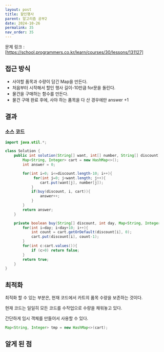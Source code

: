 ```yaml
---
layout: post
title: 할인행사
parent: 알고리즘 공부2
date: 2024-10-26
permalink: 35
nav_order: 35
---
```


문제 링크 : [https://school.programmers.co.kr/learn/courses/30/lessons/131127]

## 접근 방식

- 사야할 품목과 수량이 담긴 Map을 만든다.
- 처음부터 시작해서 할인 행사 길이-10만큼 for문을 돌린다.
- 물건을 구매하는 함수를 만든다.
- 물건 구매 완료 후에, 사야 하는 품목을 다 산 경우에만 answer +1

## 결과

### 소스 코드

```java
import java.util.*;

class Solution {
    public int solution(String[] want, int[] number, String[] discount) {
        Map<String, Integer> cart = new HashMap<>();
        int answer = 0;

        for(int i=0; i<=discount.length-10; i++){
             for(int j=0; j<want.length; j++){
                cart.put(want[j], number[j]);
            }
            if(buy(discount, i, cart)){
                answer++;
            }
        }
        return answer;
    }

    private boolean buy(String[] discount, int day, Map<String, Integer> cart){
        for(int i=day; i<day+10; i++){
            int count = cart.getOrDefault(discount[i], 0);
            cart.put(discount[i], count-1);
        }
        for(int c:cart.values()){
            if (c>0) return false;
        }
        return true;
    }
}
```

## 최적화

최적화 할 수 있는 부분은, 현재 코드에서 카트의 품목 수량을 보존하는 것이다.

현재 코드는 일일히 모든 코드를 수작업으로 수량을 채워놓고 있다.

간단하게 임시 객체를 만들어서 사용할 수 있다.

```java
Map<String, Integer> tmp = new HashMap<>(cart);
```

## 알게 된 점

[https://school.programmers.co.kr/learn/courses/30/lessons/131127]: https://school.programmers.co.kr/learn/courses/30/lessons/131127
